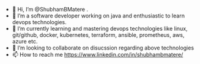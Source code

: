 - 👋 Hi, I’m @ShubhamBMatere .
- 👀 I’m a software developer working on java and enthusiastic to learn devops technologies.
- 🌱 I’m currently learning and mastering devops technologies like linux, git/github, docker, kubernetes, terraform, ansible, prometheus, aws, azure etc.
- 💞️ I’m looking to collaborate on disucssion regarding above technologies
- 📫 How to reach me https://www.linkedin.com/in/shubhambmatere/

<!---
ShubhamBMatere/ShubhamBMatere is a ✨ special ✨ repository because its `README.md` (this file) appears on your GitHub profile.
You can click the Preview link to take a look at your changes.
--->
